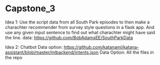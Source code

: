 # Capstone_3

Idea 1:
Use the script data from all South Park episodes to then make a charachter recommender from survey style questions in a flask app.  And use any given input sentence to find out what charachter might have said the line.
data: https://github.com/BobAdamsEE/SouthParkData

Idea 2:
Chatbot
Data option: https://github.com/katanaml/katana-assistant/blob/master/mlbackend/intents.json
Data Option: All the files in the repo
